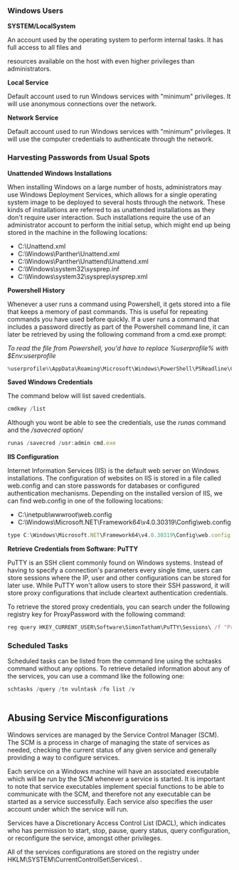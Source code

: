 ### Windows Users

**SYSTEM/LocalSystem**

An account used by the operating system to perform internal tasks. It has full access to all files and 

resources available on the host with even higher privileges than administrators.

**Local Service**

Default account used to run Windows services with "minimum" privileges. It will use anonymous connections over the network.

**Network Service**

Default account used to run Windows services with "minimum" privileges. It will use the computer credentials to authenticate through the network.

### Harvesting Passwords from Usual Spots

**Unattended Windows Installations**

When installing Windows on a large number of hosts, administrators may use Windows Deployment Services, which allows for a single operating system image to be deployed to several hosts through the network. These kinds of installations are referred to as unattended installations as they don't require user interaction. Such installations require the use of an administrator account to perform the initial setup, which might end up being stored in the machine in the following locations:

- C:\Unattend.xml
- C:\Windows\Panther\Unattend.xml
- C:\Windows\Panther\Unattend\Unattend.xml
- C:\Windows\system32\sysprep.inf
- C:\Windows\system32\sysprep\sysprep.xml

**Powershell History**

Whenever a user runs a command using Powershell, it gets stored into a file that keeps a memory of past commands. This is useful for repeating commands you have used before quickly. If a user runs a command that includes a password directly as part of the Powershell command line, it can later be retrieved by using the following command from a cmd.exe prompt:

*To read the file from Powershell, you'd have to replace %userprofile% with $Env:userprofile*
```JavaScript
%userprofile%\AppData\Roaming\Microsoft\Windows\PowerShell\PSReadline\ConsoleHost_history.txt
```

**Saved Windows Credentials**

The command below will list saved credentials. 

```JavaScript
cmdkey /list
```

Although you wont be able to see the credentials, use the *runas* command and the */savecred* option/
```JavaScript
runas /savecred /usr:admin cmd.exe
```

**IIS Configuration**

Internet Information Services (IIS) is the default web server on Windows installations. The configuration of websites on IIS is stored in a file called web.config and can store passwords for databases or configured authentication mechanisms. Depending on the installed version of IIS, we can find web.config in one of the following locations:

- C:\inetpub\wwwroot\web.config
- C:\Windows\Microsoft.NET\Framework64\v4.0.30319\Config\web.config

```JavaScript
type C:\Windows\Microsoft.NET\Framework64\v4.0.30319\Config\web.config | findstr connectionString
```

**Retrieve Credentials from Software: PuTTY**

PuTTY is an SSH client commonly found on Windows systems. Instead of having to specify a connection's parameters every single time, users can store sessions where the IP, user and other configurations can be stored for later use. While PuTTY won't allow users to store their SSH password, it will store proxy configurations that include cleartext authentication credentials.

To retrieve the stored proxy credentials, you can search under the following registry key for ProxyPassword with the following command:

```JavaScript
reg query HKEY_CURRENT_USER\Software\SimonTatham\PuTTY\Sessions\ /f "Proxy" /s
```

### Scheduled Tasks

Scheduled tasks can be listed from the command line using the schtasks command without any options. To retrieve detailed information about any of the services, you can use a command like the following one:

```JavaScript
schtasks /query /tn vulntask /fo list /v
```



```JavaScript

```

## Abusing Service Misconfigurations

Windows services are managed by the Service Control Manager (SCM). The SCM is a process in charge of managing the state of services as needed, checking the current status of any given service and generally providing a way to configure services.

Each service on a Windows machine will have an associated executable which will be run by the SCM whenever a service is started. It is important to note that service executables implement special functions to be able to communicate with the SCM, and therefore not any executable can be started as a service successfully. Each service also specifies the user account under which the service will run.

Services have a Discretionary Access Control List (DACL), which indicates who has permission to start, stop, pause, query status, query configuration, or reconfigure the service, amongst other privileges.

All of the services configurations are stored on the registry under HKLM\SYSTEM\CurrentControlSet\Services\ .
